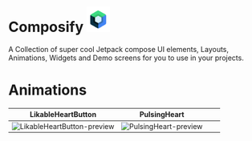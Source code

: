 # Composify <img src="/assets/compose_icon.png" alt="Compose" height="50"/>
A Collection of super cool Jetpack compose UI elements, Layouts, Animations, Widgets and Demo screens for you to use in your projects.

# Animations
LikableHeartButton         | PulsingHeart | | |
:-------------------------:|:-------------------------: | :-------------------------: | :-------------------------:
![LikableHeartButton-preview](https://user-images.githubusercontent.com/85388413/194551143-9eecd180-b18c-47d0-940b-dbefdd140168.gif) | ![PulsingHeart-preview](https://user-images.githubusercontent.com/85388413/194552002-978d0734-1cc5-4b61-b70a-f7a68354b437.gif)
